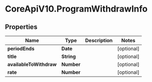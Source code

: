 # CoreApiV10.ProgramWithdrawInfo

## Properties
Name | Type | Description | Notes
------------ | ------------- | ------------- | -------------
**periodEnds** | **Date** |  | [optional] 
**title** | **String** |  | [optional] 
**availableToWithdraw** | **Number** |  | [optional] 
**rate** | **Number** |  | [optional] 


